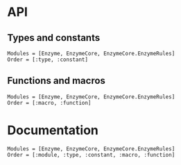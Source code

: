 # API

## Types and constants

```@index
Modules = [Enzyme, EnzymeCore, EnzymeCore.EnzymeRules]
Order = [:type, :constant]
```

## Functions and macros

```@index
Modules = [Enzyme, EnzymeCore, EnzymeCore.EnzymeRules]
Order = [:macro, :function]
```

# Documentation

```@autodocs
Modules = [Enzyme, EnzymeCore, EnzymeCore.EnzymeRules]
Order = [:module, :type, :constant, :macro, :function]
```
